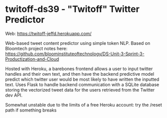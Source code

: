 # twitoff-ds39 - "Twitoff" Twitter Predictor
Web: https://twitoff-jeffd.herokuapp.com/

Web-based tweet content predictor using simple token NLP. 
Based on Bloomtech project notes here: https://github.com/bloominstituteoftechnology/DS-Unit-3-Sprint-3-Productization-and-Cloud

Hosted with Heroku, a barebones frontend allows a user to input twitter handles and their own text, and then have the backend predictive model predict which twitter user would be most likely to have written the inputted text. Uses Flask to handle backend communication with a SQLite database storing the vectorized tweet data for the users retrieved from the Twitter dev API.

Somewhat unstable due to the limits of a free Heroku account: try the /reset path if something breaks  
